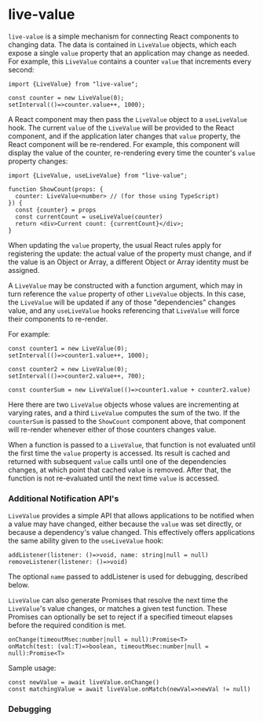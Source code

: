 # live-value

`live-value` is a simple mechanism for connecting React components to changing data.  The data is contained in `LiveValue` objects, which each expose a single `value` property that an application may change as needed.  For example, this `LiveValue` contains a counter `value` that increments every second:

```
import {LiveValue} from "live-value";

const counter = new LiveValue(0);
setInterval(()=>counter.value++, 1000);
```

A React component may then pass the `LiveValue` object to a `useLiveValue` hook.  The current `value` of the `LiveValue` will be provided to the React component, and if the application later changes that `value` property, the React component will be re-rendered.  For example, this component will display the value of the counter, re-rendering every time the counter's `value` property changes:

```
import {LiveValue, useLiveValue} from "live-value";

function ShowCount(props: {
  counter: LiveValue<number> // (for those using TypeScript)
}) {
  const {counter} = props
  const currentCount = useLiveValue(counter)
  return <div>Current count: {currentCount}</div>;
}
```

When updating the `value` property, the usual React rules apply for registering the update: the actual value of the property must change, and if the value is an Object or Array, a different Object or Array identity must be assigned.

A `LiveValue` may be constructed with a function argument, which may in turn reference the `value` property of other `LiveValue` objects.  In this case, the `LiveValue` will be updated if any of those "dependencies" changes value, and any `useLiveValue` hooks referencing that `LiveValue` will force their components to re-render.

For example:

```
const counter1 = new LiveValue(0);
setInterval(()=>counter1.value++, 1000);

const counter2 = new LiveValue(0);
setInterval(()=>counter2.value++, 700);

const counterSum = new LiveValue(()=>counter1.value + counter2.value)
```

Here there are two `LiveValue` objects whose values are incrementing at varying rates, and a third `LiveValue` computes the sum of the two.  If the `counterSum` is passed to the `ShowCount` component above, that component will re-render whenever either of those counters changes value.

When a function is passed to a `LiveValue`, that function is not evaluated until the first time the `value` property is accessed.  Its result is cached and returned with subsequent `value` calls until one of the dependencies changes, at which point that cached value is removed.  After that, the function is not re-evaluated until the next time `value` is accessed.

### Additional Notification API's

`LiveValue` provides a simple API that allows applications to be notified when a value may have changed, either because the `value` was set directly, or because a dependency's value changed.  This effectively offers applications the same ability given to the `useLiveValue` hook:

```
addListener(listener: ()=>void, name: string|null = null)
removeListener(listener: ()=>void)
```
The optional `name` passed to addListener is used for debugging, described below.

`LiveValue` can also generate Promises that resolve the next time the `LiveValue`'s value changes, or matches a given test function.  These Promises can optionally be set to reject if a specified timeout elapses before the required condition is met.

```
onChange(timeoutMsec:number|null = null):Promise<T>
onMatch(test: (val:T)=>boolean, timeoutMsec:number|null = null):Promise<T>
```

Sample usage:

```
const newValue = await liveValue.onChange()
const matchingValue = await liveValue.onMatch(newVal=>newVal != null)
```

### Debugging
